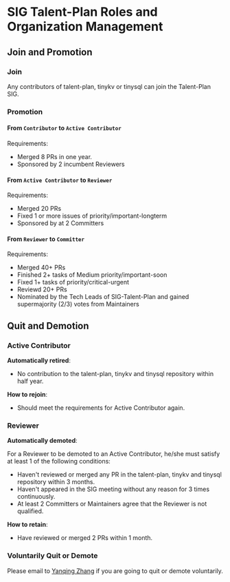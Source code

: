 # SIG Talent-Plan Roles and Organization Management

## Join and Promotion

### Join

Any contributors of talent-plan, tinykv or tinysql can join the Talent-Plan SIG.

### Promotion

#### From `Contributor` to `Active Contributor`

Requirements:

* Merged 8 PRs in one year.
* Sponsored by 2 incumbent Reviewers

#### From `Active Contributor` to `Reviewer`

Requirements:

* Merged 20 PRs
* Fixed 1 or more issues of priority/important-longterm
* Sponsored by at 2 Committers

#### From `Reviewer` to `Committer`

Requirements:

* Merged 40+ PRs
* Finished 2+ tasks of Medium priority/important-soon
* Fixed 1+ tasks of priority/critical-urgent
* Reviewd 20+ PRs
* Nominated by the Tech Leads of SIG-Talent-Plan and gained supermajority (2/3) votes from Maintainers

## Quit and Demotion

### Active Contributor

**Automatically retired**:

* No contribution to the talent-plan, tinykv and tinysql repository within half year.

**How to rejoin**:

* Should meet the requirements for Active Contributor again.

### Reviewer

**Automatically demoted**:

For a Reviewer to be demoted to an Active Contributor,  he/she must satisfy at least 1 of the following conditions:

* Haven't reviewed or merged any PR in the talent-plan, tinykv and tinysql repository within 3 months.
* Haven't appeared in the SIG meeting without any reason for 3 times continuously.
* At least 2 Committers or Maintainers agree that the Reviewer is not qualified.

**How to retain**:

* Have reviewed or merged 2 PRs within 1 month.

### Voluntarily Quit or Demote

Please email to [Yanqing Zhang](mailto:zhangyanqing@pingcap.com) if you are going to quit or demote voluntarily.
